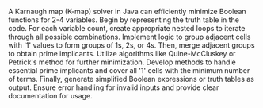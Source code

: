 A Karnaugh map (K-map) solver in Java can efficiently minimize Boolean functions for 2-4 variables. Begin by representing the truth table in the code. For each variable count, create appropriate nested loops to iterate through all possible combinations. Implement logic to group adjacent cells with '1' values to form groups of 1s, 2s, or 4s. Then, merge adjacent groups to obtain prime implicants. Utilize algorithms like Quine-McCluskey or Petrick's method for further minimization. Develop methods to handle essential prime implicants and cover all '1' cells with the minimum number of terms. Finally, generate simplified Boolean expressions or truth tables as output. Ensure error handling for invalid inputs and provide clear documentation for usage.
